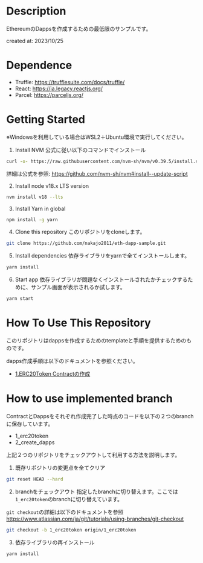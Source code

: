 # Description
EthereumのDappsを作成するための最低限のサンプルです。

created at: 2023/10/25 

# Dependence
- Truffle: https://trufflesuite.com/docs/truffle/
- React: https://ja.legacy.reactjs.org/
- Parcel: https://parceljs.org/

# Getting Started
※Windowsを利用している場合はWSL2＋Ubuntu環境で実行してください。

1. Install NVM
公式に従い以下のコマンドでインストール
```bash
curl -o- https://raw.githubusercontent.com/nvm-sh/nvm/v0.39.5/install.sh | bash
```

詳細は公式を参照: https://github.com/nvm-sh/nvm#install--update-script 

2. Install node v18.x LTS version

```bash
nvm install v18 --lts
```

3. Install Yarn in global

```bash
npm install -g yarn 
```

4. Clone this repository
このリポジトリをcloneします。  
```bash
git clone https://github.com/nakajo2011/eth-dapp-sample.git
```

5. Install dependencies
依存ライブラリをyarnで全てインストールします。  
```bash
yarn install
```

6. Start app
依存ライブラリが問題なくインストールされたかチェックするために、サンプル画面が表示されるか試します。
```bash
yarn start
```

# How To Use This Repository

このリポジトリはdappsを作成するためのtemplateと手順を提供するためのものです。

dapps作成手順は以下のドキュメントを参照ください。

- [1.ERC20Token Contractの作成](docs/1_CreateERC20Token.md)

# How to use implemented branch
ContractとDappsをそれぞれ作成完了した時点のコードを以下の２つのbranchに保存しています。

- 1_erc20token
- 2_create_dapps

上記２つのリポジトリをチェックアウトして利用する方法を説明します。

1. 既存リポジトリの変更点を全てクリア
```bash
git reset HEAD --hard
```

2. branchをチェックアウト
指定したbranchに切り替えます。ここでは`1_erc20token`のbranchに切り替えています。

`git checkout`の詳細は以下のドキュメントを参照 https://www.atlassian.com/ja/git/tutorials/using-branches/git-checkout
```bash
git checkout -b 1_erc20token origin/1_erc20token
```

3. 依存ライブラリの再インストール
```bash
yarn install
```